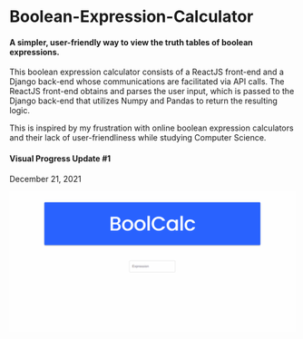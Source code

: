 # Boolean-Expression-Calculator

#### A simpler, user-friendly way to view the truth tables of boolean expressions.

This boolean expression calculator consists of a ReactJS front-end and a Django back-end whose communications are facilitated via API calls. The ReactJS front-end obtains and parses the user input, which is passed to the Django back-end that utilizes Numpy and Pandas to return the resulting logic.

This is inspired by my frustration with online boolean expression calculators and their lack of user-friendliness while studying Computer Science.



#### Visual Progress Update #1
December 21, 2021

![image](https://github.com/BDelapo/Boolean-Expression-Calculator/blob/master/README_GIFS/boolcalc_demo_part1.gif)

